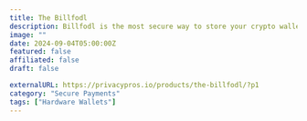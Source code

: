 ```yaml
---
title: The Billfodl
description: Billfodl is the most secure way to store your crypto wallet backup offline, safe from hackers and acts of god.
image: ""
date: 2024-09-04T05:00:00Z
featured: false
affiliated: false
draft: false

externalURL: https://privacypros.io/products/the-billfodl/?p1
category: "Secure Payments"
tags: ["Hardware Wallets"]
---
```

